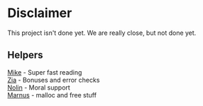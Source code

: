 # Disclaimer
This project isn't done yet. We are really close, but not done yet. 

## Helpers
[Mike](https://github.com/MikeFMeyer) - Super fast reading  
[Zia](https://github.com/ziadhorat) - Bonuses and error checks  
[Nolin](https://github.com/nreddystudent) - Moral support  
[Marnus](https://github.com/mjbotes) - malloc and free stuff  
